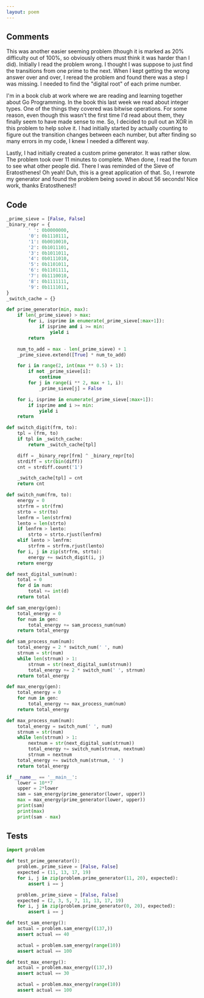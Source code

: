 ```yaml
---
layout: poem
---
```


## Comments

This was another easier seeming problem (though it is marked as 20% difficulty
out of 100%, so obviously others must think it was harder than I did).
Initially I read the problem wrong.  I thought I was suppose to just find the
transitions from one prime to the next.  When I kept getting the wrong answer
over and over, I reread the problem and found there was a step I was missing.
I needed to find the "digital root" of each prime number.

I'm in a book club at work where we are reading and learning together about Go
Programming.  In the book this last week we read about integer types.  One of
the things they covered was bitwise operations.  For some reason, even though
this wasn't the first time I'd read about them, they finally seem to have made
sense to me.  So, I decided to pull out an XOR in this problem to help solve
it.  I had initially started by actually counting to figure out the transition
changes between each number, but after finding so many errors in my code, I
knew I needed a different way.

Lastly, I had initially created a custom prime generator.  It was rather slow.
The problem took over 11 minutes to complete.  When done, I read the forum to
see what other people did.  There I was reminded of the Sieve of Eratosthenes!
Oh yeah!  Duh, this is a great application of that.  So, I rewrote my generator
and found the problem being soved in about 56 seconds!  Nice work, thanks
Eratosthenes!!

## Code

```python
_prime_sieve = [False, False]
_binary_repr = {
        ' ': 0b0000000,
        '0': 0b1110111,
        '1': 0b0010010,
        '2': 0b1011101,
        '3': 0b1011011,
        '4': 0b0111010,
        '5': 0b1101011,
        '6': 0b1101111,
        '7': 0b1110010,
        '8': 0b1111111,
        '9': 0b1111011,
}
_switch_cache = {}

def prime_generator(min, max):
    if len(_prime_sieve) > max:
        for i, isprime in enumerate(_prime_sieve[:max+1]):
            if isprime and i >= min:
                yield i
        return

    num_to_add = max - len(_prime_sieve) + 1
    _prime_sieve.extend([True] * num_to_add)

    for i in range(2, int(max ** 0.5) + 1):
        if not _prime_sieve[i]:
            continue
        for j in range(i ** 2, max + 1, i):
            _prime_sieve[j] = False

    for i, isprime in enumerate(_prime_sieve[:max+1]):
        if isprime and i >= min:
            yield i
    return

def switch_digit(frm, to):
    tpl = (frm, to)
    if tpl in _switch_cache:
        return _switch_cache[tpl]

    diff = _binary_repr[frm] ^ _binary_repr[to]
    strdiff = str(bin(diff))
    cnt = strdiff.count('1')

    _switch_cache[tpl] = cnt
    return cnt

def switch_num(frm, to):
    energy = 0
    strfrm = str(frm)
    strto = str(to)
    lenfrm = len(strfrm)
    lento = len(strto)
    if lenfrm > lento:
        strto = strto.rjust(lenfrm)
    elif lento > lenfrm:
        strfrm = strfrm.rjust(lento)
    for i, j in zip(strfrm, strto):
        energy += switch_digit(i, j)
    return energy

def next_digital_sum(num):
    total = 0
    for d in num:
        total += int(d)
    return total

def sam_energy(gen):
    total_energy = 0
    for num in gen:
        total_energy += sam_process_num(num)
    return total_energy

def sam_process_num(num):
    total_energy = 2 * switch_num(' ', num)
    strnum = str(num)
    while len(strnum) > 1:
        strnum = str(next_digital_sum(strnum))
        total_energy += 2 * switch_num(' ', strnum)
    return total_energy

def max_energy(gen):
    total_energy = 0
    for num in gen:
        total_energy += max_process_num(num)
    return total_energy

def max_process_num(num):
    total_energy = switch_num(' ', num)
    strnum = str(num)
    while len(strnum) > 1:
        nextnum = str(next_digital_sum(strnum))
        total_energy += switch_num(strnum, nextnum)
        strnum = nextnum
    total_energy += switch_num(strnum, ' ')
    return total_energy

if __name__ == '__main__':
    lower = 10**7
    upper = 2*lower
    sam = sam_energy(prime_generator(lower, upper))
    max = max_energy(prime_generator(lower, upper))
    print(sam)
    print(max)
    print(sam - max)
```

## Tests

```python
import problem

def test_prime_generator():
    problem._prime_sieve = [False, False]
    expected = (11, 13, 17, 19)
    for i, j in zip(problem.prime_generator(11, 20), expected):
        assert i == j

    problem._prime_sieve = [False, False]
    expected = (2, 3, 5, 7, 11, 13, 17, 19)
    for i, j in zip(problem.prime_generator(0, 20), expected):
        assert i == j

def test_sam_energy():
    actual = problem.sam_energy((137,))
    assert actual == 40

    actual = problem.sam_energy(range(10))
    assert actual == 100

def test_max_energy():
    actual = problem.max_energy((137,))
    assert actual == 30

    actual = problem.max_energy(range(10))
    assert actual == 100
```
